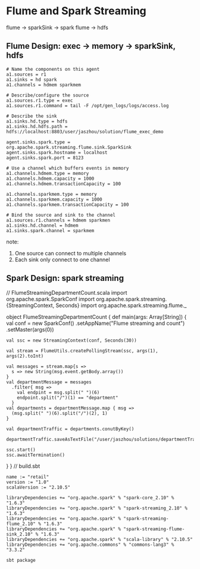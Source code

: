 # Flume and Spark Streaming

flume -> sparkSink -> spark
flume -> hdfs

## Flume Design: exec -> memory -> sparkSink, hdfs


```
# Name the components on this agent
a1.sources = r1
a1.sinks = hd spark
a1.channels = hdmem sparkmem

# Describe/configure the source
a1.sources.r1.type = exec
a1.sources.r1.command = tail -F /opt/gen_logs/logs/access.log

# Describe the sink
a1.sinks.hd.type = hdfs
a1.sinks.hd.hdfs.path = hdfs://localhost:8803/user/jaszhou/solution/flume_exec_demo

agent.sinks.spark.type = org.apache.spark.streaming.flume.sink.SparkSink
agent.sinks.spark.hostname = localhost
agent.sinks.spark.port = 8123

# Use a channel which buffers events in memory
a1.channels.hdmem.type = memory
a1.channels.hdmem.capacity = 1000
a1.channels.hdmem.transactionCapacity = 100

a1.channels.sparkmem.type = memory
a1.channels.sparkmem.capacity = 1000
a1.channels.sparkmem.transactionCapacity = 100

# Bind the source and sink to the channel
a1.sources.r1.channels = hdmem sparkmen
a1.sinks.hd.channel = hdmem
a1.sinks.spark.channel = sparkmem

```

note:
1. One source can connect to multiple channels
2. Each sink only connect to one channel


## Spark Design: spark streaming

// FlumeStreamingDepartmentCount.scala
import org.apache.spark.SparkConf
import org.apache.spark.streaming.{StreamingContext, Seconds}
import org.apache.spark.streaming.flume._

object FlumeStreamingDepartmentCount {
  def main(args: Array[String]) {
    val conf = new SparkConf()
      .setAppName("Flume streaming and count")
      .setMaster(args(0))

    val ssc = new StreamingContext(conf, Seconds(30))

    val stream = FlumeUtils.createPollingStream(ssc, args(1), args(2).toInt)

    val messages = stream.map{s =>
      s => new String(msg.event.getBody.array())
    }
    val departmentMessage = messages
      .filter{ msg =>
        val endpint = msg.split(" ")(6)
        endpoint.split("/")(1) == "department"
      }
    val departments = departmentMessage.map { msg =>
      (msg.split(" ")(6).split("/")(2), 1)
    }

    val departmentTraffic = departments.conutByKey()

    departmentTraffic.saveAsTextFile("/user/jaszhou/solutions/departmentTraffic/cnt")

    ssc.start()
    ssc.awaitTermination()
  }
}
// build.sbt
```
name := "retail"
version := "1.0"
scalaVersion := "2.10.5"

libraryDependencies += "org.apache.spark" % "spark-core_2.10" % "1.6.3"
libraryDependencies += "org.apache.spark" % "spark-streaming_2.10" % "1.6.3"
libraryDependencies += "org.apache.spark" % "spark-streaming-flume_2.10" % "1.6.3"
libraryDependencies += "org.apache.spark" % "spark-streaming-flume-sink_2.10" % "1.6.3"
libraryDependencies += "org.apache.spark" % "scala-library" % "2.10.5"
libraryDependencies += "org.apache.commons" % "commons-lang3" % "3.3.2"
```

`sbt package`
